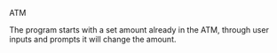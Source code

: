 ATM 

The program starts with a set amount already in the ATM, through user inputs and prompts it will change the amount. 
